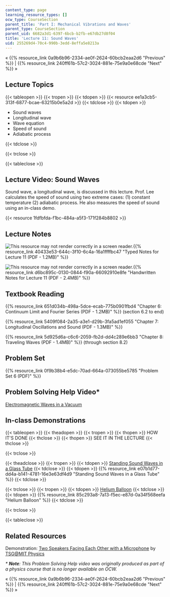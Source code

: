 ```yaml
---
content_type: page
learning_resource_types: []
ocw_type: CourseSection
parent_title: 'Part I: Mechanical Vibrations and Waves'
parent_type: CourseSection
parent_uid: 6682a3d1-6397-6bcb-b2fb-e67db27d8f04
title: 'Lecture 11: Sound Waves'
uid: 255269d4-70c4-990b-3edd-8effa5e8213a
---
```


« {{% resource_link 0a9b6b96-2334-ae0f-2624-60bcb2eaa2d6 "Previous" %}} | {{% resource_link 240ff61b-57c2-3024-881e-75e9a0e68cde "Next" %}} »

Lecture Topics
--------------

{{< tableopen >}}
{{< tropen >}}
{{< tdopen >}}
{{< resource ee1a3cb5-313f-6877-bcae-63215b0e5a2d >}}
{{< tdclose >}}
{{< tdopen >}}


*   Sound waves
*   Longitudinal wave
*   Wave equation
*   Speed of sound
*   Adiabatic process


{{< tdclose >}}

{{< trclose >}}

{{< tableclose >}}

Lecture Video: Sound Waves
--------------------------

Sound wave, a longitudinal wave, is discussed in this lecture. Prof. Lee calculates the speed of sound using two extreme cases: (1) constant temperature (2) adiabatic process. He also measures the speed of sound using an in-class demo.

{{< resource 1fdfbfda-f1bc-484a-a5f3-171f284b8802 >}}

Lecture Notes
-------------

![This resource may not render correctly in a screen reader.](/images/inacessible.gif){{% resource_link 40433e53-644c-3f10-6c4a-16a1ffffbc47 "Typed Notes for Lecture 11 (PDF - 1.2MB)" %}}

![This resource may not render correctly in a screen reader.](/images/inacessible.gif){{% resource_link d6bc895c-0130-0844-f90a-66092910e8fe "Handwritten Notes for Lecture 11 (PDF - 2.4MB)" %}}

Textbook Reading
----------------

{{% resource_link 651d034b-498a-5dce-ecab-775b0901fbd4 "Chapter 6: Continuum Limit and Fourier Series (PDF - 1.2MB)" %}} (section 6.2 to end) 

{{% resource_link 5409f084-2a35-a3e1-d29b-3fa5ad1ef055 "Chapter 7: Longitudinal Oscillations and Sound (PDF - 1.3MB)" %}} 

{{% resource_link 5d925d6a-c6c6-2059-fb2d-dd4c289e6bb3 "Chapter 8: Traveling Waves (PDF - 1.4MB)" %}} (through section 8.2) 

Problem Set
-----------

{{% resource_link 0f9b38b4-e5dc-70ad-664a-073055be5785 "Problem Set 6 (PDF)" %}}

Problem Solving Help Video\*
----------------------------

[Electromagnetic Waves in a Vacuum](/courses/res-8-005-vibrations-and-waves-problem-solving-fall-2012/pages/problem-solving-videos/electromagnetic-waves-in-a-vacuum-1/_index)

In-class Demonstrations
-----------------------

{{< tableopen >}}
{{< theadopen >}}
{{< tropen >}}
{{< thopen >}}
HOW IT'S DONE
{{< thclose >}}
{{< thopen >}}
SEE IT IN THE LECTURE
{{< thclose >}}

{{< trclose >}}

{{< theadclose >}}
{{< tropen >}}
{{< tdopen >}}
[Standing Sound Waves in a Glass Tube](http://tsgphysics.mit.edu/front/?page=demo.php&letnum=C%2052&show=0)
{{< tdclose >}}
{{< tdopen >}}
{{% resource_link e07b1d77-dd4a-b141-4781-16e3e63df4d9 "Standing Sound Waves in a Glass Tube" %}}
{{< tdclose >}}

{{< trclose >}}
{{< tropen >}}
{{< tdopen >}}
[Helium Balloon](http://tsgphysics.mit.edu/front/?page=demo.php&letnum=C%2048&show=0)
{{< tdclose >}}
{{< tdopen >}}
{{% resource_link 85c293a8-7a13-f5ec-e87d-0a34f568eefa "Helium Balloon" %}}
{{< tdclose >}}

{{< trclose >}}

{{< tableclose >}}

Related Resources
-----------------

Demonstration: [Two Speakers Facing Each Other with a Microphone](http://tsgphysics.mit.edu/front/?page=demo.php&letnum=C%2053&show=0) by [TSG@MIT Physics](http://tsgphysics.mit.edu/front/)

_\* **Note**: This Problem Solving Help video was originally produced as part of a physics course that is no longer available on OCW._

« {{% resource_link 0a9b6b96-2334-ae0f-2624-60bcb2eaa2d6 "Previous" %}} | {{% resource_link 240ff61b-57c2-3024-881e-75e9a0e68cde "Next" %}} »